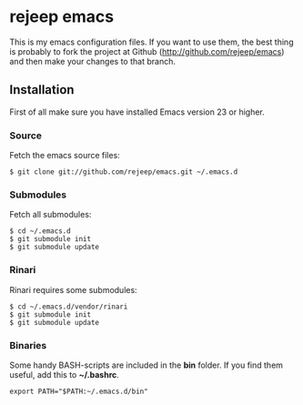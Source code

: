 # rejeep emacs
This is my emacs configuration files. If you want to use them, the
best thing is probably to fork the project at Github
(<http://github.com/rejeep/emacs>) and then make your changes to that
branch.

## Installation
First of all make sure you have installed Emacs version 23 or higher.

### Source
Fetch the emacs source files:

    $ git clone git://github.com/rejeep/emacs.git ~/.emacs.d

### Submodules
Fetch all submodules:

    $ cd ~/.emacs.d
    $ git submodule init
    $ git submodule update
    
### Rinari
Rinari requires some submodules:

    $ cd ~/.emacs.d/vendor/rinari
    $ git submodule init
    $ git submodule update

### Binaries
Some handy BASH-scripts are included in the **bin** folder. If you
find them useful, add this to **~/.bashrc**.

    export PATH="$PATH:~/.emacs.d/bin"
